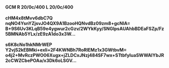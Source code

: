#### GCM R 20/0c/400 L 20/0c/400
**cHM4x8tMvv6dbC7Q**<br/>**nqNO4YsnYZjsvJO4QX9A1BzooHQNvdBz09zm8+gcNlA=**<br/>**B+9S6Uv3KLqB59e4ygwur2cGzv/2WYkKyy/SNGlpsAUAhbBDEaFSZp/Fz5BMNAb5YLx/zE9zA1do3x3W...**<br/><br/>
**s6K8cNo1hkNMrWEP**<br/>**Y2vjS2kEBMki+exli+2F4KWNBh7RoRlEMz1x3GWtbvM=**<br/>**o4j2+MvRczPWO06Xugx+jZLDCxJNzj484SF7wx+STtbfyIuaSWWAlYbJR2cCWZCbePOAa/x3Dk6oLSGV...**